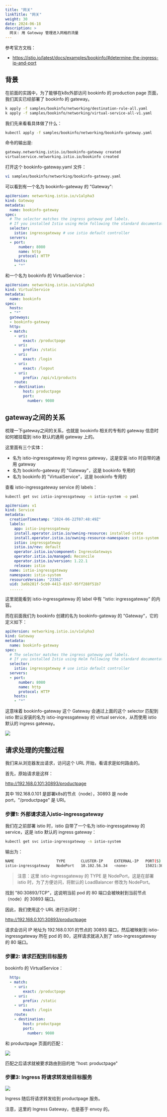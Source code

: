 ```yaml
---
title: "网关"
linkTitle: "网关"
weight: 30
date: 2024-06-18
description: >
  网关: 用 Gateway 管理进入网格的流量
---
```



参考官方文档：

- https://istio.io/latest/docs/examples/bookinfo/#determine-the-ingress-ip-and-port

## 背景

在前面的实践中，为了能够在k8s外部访问 bookinfo 的 production page 页面，我们其实已经部署了 bookinfo 的 gateway。

```bash
k apply -f samples/bookinfo/networking/destination-rule-all.yaml
k apply -f samples/bookinfo/networking/virtual-service-all-v1.yaml
```

我们先来看看具体做了什么：

```bash
kubectl apply -f samples/bookinfo/networking/bookinfo-gateway.yaml
```

命令的输出是:

```bash
gateway.networking.istio.io/bookinfo-gateway created
virtualservice.networking.istio.io/bookinfo created
```

打开这个 bookinfo-gateway.yaml 文件：

```bash
vi samples/bookinfo/networking/bookinfo-gateway.yaml
```

可以看到有一个名为 bookinfo-gateway 的 "Gateway":


```yaml
apiVersion: networking.istio.io/v1alpha3
kind: Gateway
metadata:
  name: bookinfo-gateway
spec:
  # The selector matches the ingress gateway pod labels.
  # If you installed Istio using Helm following the standard documentation, this would be "istio=ingress"
  selector:
    istio: ingressgateway # use istio default controller
  servers:
  - port:
      number: 8080
      name: http
      protocol: HTTP
    hosts:
    - "*"
```

和一个名为 bookinfo 的 VirtualService：


```yaml
apiVersion: networking.istio.io/v1alpha3
kind: VirtualService
metadata:
  name: bookinfo
spec:
  hosts:
  - "*"
  gateways:
  - bookinfo-gateway
  http:
  - match:
    - uri:
        exact: /productpage
    - uri:
        prefix: /static
    - uri:
        exact: /login
    - uri:
        exact: /logout
    - uri:
        prefix: /api/v1/products
    route:
    - destination:
        host: productpage
        port:
          number: 9080
```

## gateway之间的关系

梳理一下gateway之间的关系，也就是 bookinfo 相关的专有的 gateway 信息时如何被挂载到 istio 默认的通用 gateway 上的。

这里面有三个实体：

- 名为 istio-ingressgateway 的 ingress gateway，这是安装 istio 时自带的通用 gateway
- 名为 bookinfo-gateway 的 "Gateway"，这是 bookinfo 专用的
- 名为 bookinfo 的 "VirtualService"，这是 bookinfo 专用的

查看 istio-ingressgateway service 的 labels：

```bash
kubectl get svc istio-ingressgateway -n istio-system -o yaml
```

```yaml
apiVersion: v1
kind: Service
metadata:
  creationTimestamp: "2024-06-22T07:48:49Z"
  labels:
    app: istio-ingressgateway
    install.operator.istio.io/owning-resource: installed-state
    install.operator.istio.io/owning-resource-namespace: istio-system
    istio: ingressgateway
    istio.io/rev: default
    operator.istio.io/component: IngressGateways
    operator.istio.io/managed: Reconcile
    operator.istio.io/version: 1.22.1
    release: istio
  name: istio-ingressgateway
  namespace: istio-system
  resourceVersion: "23362"
  uid: 3a6b281f-5cb9-4413-8167-95ff288f51b7
  ......
```

这里就能看到 istio-ingressgateway 的 label 中有 "istio: ingressgateway" 的内容。

而在前面我们为 bookinfo 创建的名为 bookinfo-gateway 的 "Gateway"，它的定义如下：


```yaml
apiVersion: networking.istio.io/v1alpha3
kind: Gateway
metadata:
  name: bookinfo-gateway
spec:
  # The selector matches the ingress gateway pod labels.
  # If you installed Istio using Helm following the standard documentation, this would be "istio=ingress"
  selector:
    istio: ingressgateway # use istio default controller
  servers:
  - port:
      number: 8080
      name: http
      protocol: HTTP
    hosts:
    - "*"
```

这意味着 bookinfo-gateway 这个 Gateway 会通过上面的这个 selector 匹配到 istio 默认安装的名为 istio-ingressgateway 的 virtual service，从而使用 istio 默认的 ingress gateway。

![](images/relationship-between-gateways.png)


## 请求处理的完整过程

我们来从浏览器发出请求，访问这个 URL 开始，看请求是如何路由的。

首先，原始请求是这样：

http://192.168.0.101:30893/productpage 

其中 192.168.0.101 是部署k8s的节点（node），30893 是 node port，"/productpage" 是 URI。

### 步骤1: 外部请求进入istio-ingressgateway

我们在之前部署 istio 时，istio 自带了一个名为 istio-ingressgateway 的 service，这是 istio 默认的 ingress gateway：

```bash
kubectl get svc istio-ingressgateway -n istio-system
```

输出为：

```bash
NAME                   TYPE       CLUSTER-IP     EXTERNAL-IP   PORT(S)                                                                      AGE
istio-ingressgateway   NodePort   10.102.56.34   <none>        15021:30900/TCP,80:30893/TCP,443:31534/TCP,31400:30798/TCP,15443:31954/TCP   3d17h
```

> 注意：这里 istio-ingressgateway 的 TYPE 是 NodePort，这是在部署 istio 时，为了方便访问，将默认的 LoadBalancer 修改为 NodePort。

找到 "80:30893/TCP"，这说明当前 pod 的 80 端口会被映射到当前节点（node）的 30893 端口。

因此，我们使用这个 URL 进行访问时：

http://192.168.0.101:30893/productpage

请求会访问 IP 地址为 192.168.0.101 的节点的 30893 端口，然后被映射到 istio-ingressgateway 所在 pod 的 80，这样请求就进入到了 istio-ingressgateway 的 80 端口。


### 步骤2: 请求匹配到目标服务

bookinfo 的 VirtualService：

```yaml
  http:
  - match:
    - uri:
        exact: /productpage
    - uri:
        prefix: /static
    - uri:
        exact: /login
    route:
    - destination:
        host: productpage
        port:
          number: 9080
```

和 productpage 页面的匹配：

![](images/step2.png)

匹配之后请求就被要求路由到目的地 "host: productpage"

### 步骤3: Ingress 将请求转发给目标服务

![](images/step3.png)

Ingress 随后将请求转发给到 productpage 服务。

注意，这里的 Ingress Gateway，也是基于 envoy 的。